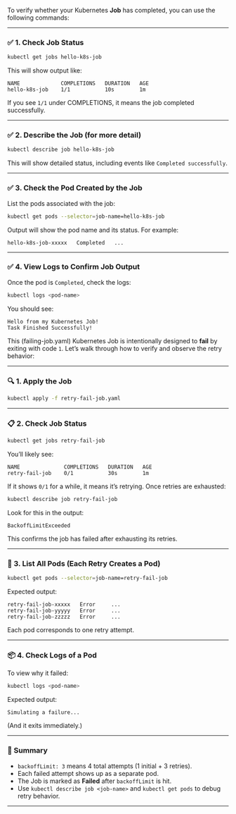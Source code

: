 To verify whether your Kubernetes **Job** has completed, you can use the following commands:

---

### ✅ **1. Check Job Status**

```bash
kubectl get jobs hello-k8s-job
```

This will show output like:

```
NAME             COMPLETIONS   DURATION   AGE
hello-k8s-job    1/1           10s        1m
```

If you see `1/1` under COMPLETIONS, it means the job completed successfully.

---

### ✅ **2. Describe the Job (for more detail)**

```bash
kubectl describe job hello-k8s-job
```

This will show detailed status, including events like `Completed successfully`.

---

### ✅ **3. Check the Pod Created by the Job**

List the pods associated with the job:

```bash
kubectl get pods --selector=job-name=hello-k8s-job
```

Output will show the pod name and its status. For example:

```
hello-k8s-job-xxxxx   Completed   ...
```

---

### ✅ **4. View Logs to Confirm Job Output**

Once the pod is `Completed`, check the logs:

```bash
kubectl logs <pod-name>
```

You should see:

```
Hello from my Kubernetes Job!
Task Finished Successfully!
```

This (failing-job.yaml) Kubernetes Job is intentionally designed to **fail** by exiting with code `1`. Let’s walk through how to verify and observe the retry behavior:

---

### 🔍 1. **Apply the Job**

```bash
kubectl apply -f retry-fail-job.yaml
```

---

### 📋 2. **Check Job Status**

```bash
kubectl get jobs retry-fail-job
```

You’ll likely see:

```
NAME              COMPLETIONS   DURATION   AGE
retry-fail-job    0/1           30s        1m
```

If it shows `0/1` for a while, it means it’s retrying. Once retries are exhausted:

```bash
kubectl describe job retry-fail-job
```

Look for this in the output:

```
BackoffLimitExceeded
```

This confirms the job has failed after exhausting its retries.

---

### 🔄 3. **List All Pods (Each Retry Creates a Pod)**

```bash
kubectl get pods --selector=job-name=retry-fail-job
```

Expected output:

```
retry-fail-job-xxxxx   Error     ...
retry-fail-job-yyyyy   Error     ...
retry-fail-job-zzzzz   Error     ...
```

Each pod corresponds to one retry attempt.

---

### 📦 4. **Check Logs of a Pod**

To view why it failed:

```bash
kubectl logs <pod-name>
```

Expected output:

```
Simulating a failure...
```

(And it exits immediately.)

---

### 📌 Summary

* `backoffLimit: 3` means 4 total attempts (1 initial + 3 retries).
* Each failed attempt shows up as a separate pod.
* The Job is marked as **Failed** after `backoffLimit` is hit.
* Use `kubectl describe job <job-name>` and `kubectl get pods` to debug retry behavior.

---

